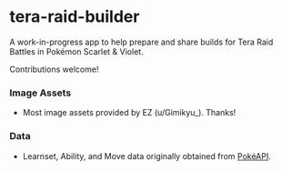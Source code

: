 # tera-raid-builder
A work-in-progress app to help prepare and share builds for Tera Raid Battles in Pokémon Scarlet & Violet.

Contributions welcome!

### Image Assets
- Most image assets provided by EZ (u/Gimikyu_). Thanks!

### Data
- Learnset, Ability, and Move data originally obtained from [PokéAPI](https://pokeapi.co/).